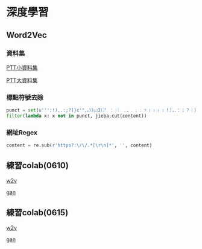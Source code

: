 # 深度學習

## Word2Vec

### 資料集

[PTT小資料集](https://drive.google.com/open?id=1BT4h4-kzrtCS_52P2i7C1rlj1GZgEbs6)

[PTT大資料集](https://drive.google.com/open?id=15byko6d_9VJGPOW7DPAN8YiVsleRiURr)

### 標點符號去除

```python
punct = set(u''':!),.:;?]}¢'"、。〉》」』】〕〗〞︰︱︳﹐､﹒﹔﹕﹖﹗﹚﹜﹞！），．：；？｜｝︴︶︸︺︼︾﹀﹂﹄﹏､～￠々‖•·ˇˉ―--′’”([{£¥'"‵〈《「『【〔〖（［｛￡￥〝︵︷︹︻︽︿﹁﹃﹙﹛﹝（｛“‘-—_…~/ －＊➜■─★☆=@<>◉é''')
filter(lambda x: x not in punct, jieba.cut(content))
```

### 網址Regex

```python
content = re.sub(r'https?:\/\/.*[\r\n]*', '', content)
```


## 練習colab(0610)

[w2v](https://colab.research.google.com/drive/1-h_qSJFwfHaJsg2boTX8hIevOSuGqjni?usp=sharing)

[gan](https://colab.research.google.com/drive/14pGRtMZbGZ9wTuVKV2Gof59SP_GEwDUW?usp=sharing)

## 練習colab(0615)

[w2v](https://colab.research.google.com/drive/1lZGTCWwSH-SVJpi_EIhEQqEdfYJWtEZZ?usp=sharing)

[gan](https://colab.research.google.com/drive/1dSHhDukOlkJBwWEzNXBsbxzjQlJHKWcN?usp=sharing)
